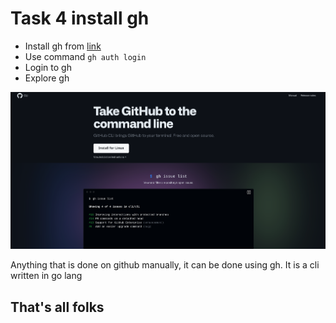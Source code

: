# Task 4 install gh

* Install gh from [link](https://github.com/cli/cli/releases/tag/v2.52.0)
* Use command `gh auth login`
* Login to gh
* Explore gh

![134234242342](./images/134234242342.png)

Anything that is done on github manually, it can be done using gh. It is a cli written in go lang

## That's all folks
